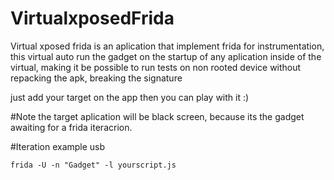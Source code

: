 # VirtualxposedFrida
Virtual xposed frida is an aplication that implement frida for instrumentation, this virtual auto run the gadget on the startup of any aplication inside of the virtual, making it be possible to run tests on non rooted device without repacking the apk, breaking the signature 

just add your target on the app then you can play with it :)

#Note
the target aplication will be black screen, because its the gadget awaiting for a frida iteracrion.

#Iteration example
usb
```
frida -U -n "Gadget" -l yourscript.js
```
